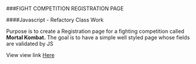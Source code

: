 ###FIGHT COMPETITION REGISTRATION PAGE

####Javascript - Refactory Class Work

Purpose is to create a Registration page for a fighting competition called **Mortal Kombat.**  The goal is to have a simple well styled page whose fields are validated by JS

View view link [Here](https://bakersen.github.io/mortal-kombat-registration/)